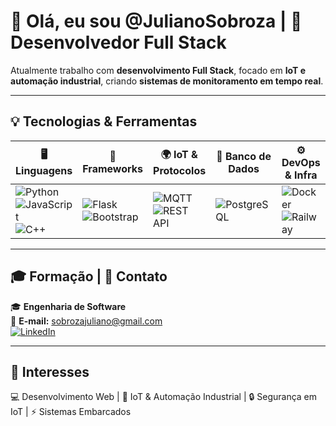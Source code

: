 # 👋 Olá, eu sou @JulianoSobroza | 🌱 Desenvolvedor Full Stack  

Atualmente trabalho com **desenvolvimento Full Stack**, focado em **IoT e automação industrial**, criando **sistemas de monitoramento em tempo real**.  

---

## 💡 Tecnologias & Ferramentas  

| 🖥️ Linguagens | 🚀 Frameworks | 🌍 IoT & Protocolos | 💾 Banco de Dados | ⚙️ DevOps & Infra | 🔩 Hardware |
|--------------|-------------|-----------------|-----------------|-----------------|------------|
| ![Python](https://img.shields.io/badge/Python-3776AB?style=for-the-badge&logo=python&logoColor=white) <br> ![JavaScript](https://img.shields.io/badge/JavaScript-F7DF1E?style=for-the-badge&logo=javascript&logoColor=black) <br> ![C++](https://img.shields.io/badge/C++-00599C?style=for-the-badge&logo=c%2B%2B&logoColor=white)  | ![Flask](https://img.shields.io/badge/Flask-000000?style=for-the-badge&logo=flask&logoColor=white) <br> ![Bootstrap](https://img.shields.io/badge/Bootstrap-7952B3?style=for-the-badge&logo=bootstrap&logoColor=white)  | ![MQTT](https://img.shields.io/badge/MQTT-660066?style=for-the-badge&logo=mqtt&logoColor=white) <br> ![REST API](https://img.shields.io/badge/REST-02569B?style=for-the-badge&logo=rest&logoColor=white)  | ![PostgreSQL](https://img.shields.io/badge/PostgreSQL-336791?style=for-the-badge&logo=postgresql&logoColor=white)  | ![Docker](https://img.shields.io/badge/Docker-2496ED?style=for-the-badge&logo=docker&logoColor=white) <br> ![Railway](https://img.shields.io/badge/Railway-0B0D0E?style=for-the-badge&logo=railway&logoColor=white)  | ![ESP32](https://img.shields.io/badge/ESP32-000000?style=for-the-badge&logo=espressif&logoColor=white) <br> ![Sensores Industriais](https://img.shields.io/badge/Sensores%20Industriais-4CAF50?style=for-the-badge) |

---

## 🎓 Formação | 📌 Contato  

🎓 **Engenharia de Software**  
📧 **E-mail:** [sobrozajuliano@gmail.com](mailto:sobrozajuliano@gmail.com)  
[![LinkedIn](https://img.shields.io/badge/LinkedIn-Juliano%20Sobroza-blue?style=for-the-badge&logo=linkedin)](https://www.linkedin.com/in/juliano-sobroza/)  

---

## 🌟 Interesses  

💻 Desenvolvimento Web | 🔗 IoT & Automação Industrial | 🔒 Segurança em IoT | ⚡ Sistemas Embarcados  
